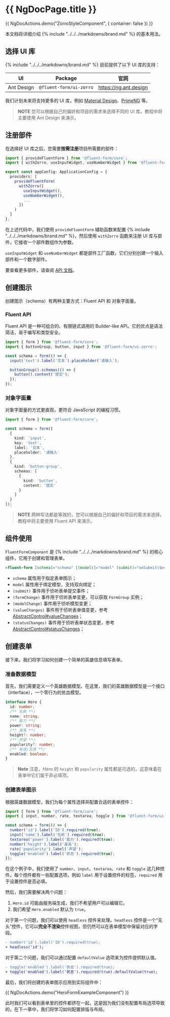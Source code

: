 # {{ NgDocPage.title }}

{{ NgDocActions.demo("ZorroStyleComponent", { container: false }) }}

本文档将详细介绍 {% include "../../../markdowns/brand.md" %} 的基本用法。

## 选择 UI 库

{% include "../../../markdowns/brand.md" %} 目前提供了以下 UI 库的支持：

| UI      | Package                 | 官网                  |
| ---------- | ----------------------- | --------------------- |
| Ant Design | `@fluent-form/ui-zorro` | https://ng.ant.design |


<!-- - @fluent-form/ui-zorro - [NG-ZORRO - Ant Design of Angular](https://ng.ant.design) -->

我们计划未来将支持更多的 UI 库，例如 [Material Design](https://material.angular.io)、[PrimeNG](https://primeng.org/) 等。

> **NOTE**
> 您可以根据自己的偏好和项目的需求来选择不同的 UI 库。教程中将主要使用 Ant Design 来演示。

## 注册部件

在选择好 UI 库之后，您需要**按需注册**项目所需要的部件：

```ts
import { provideFluentForm } from '@fluent-form/core';
import { withZorro, useInputWidget, useNumberWidget } from '@fluent-form/ui-zorro';

export const appConfig: ApplicationConfig = {
  providers: [
    provideFluentForm(
      withZorro([
        useInputWidget(),
        useNumberWidget(),
        ...
      ])
    )
  ]
};
```

在上述代码中，我们使用 `provideFluentForm` 辅助函数来配置 {% include "../../../markdowns/brand.md" %}，然后使用 `withZorro` 函数来注册 UI 库与部件，它接收一个部件数组作为参数。

`useInputWidget` 和 `useNumberWidget` 都是部件工厂函数，它们分别创建一个输入部件和一个数字部件。

要查看更多部件，请查阅 [API 文档](/api)。

## 创建图示

创建图示（schema）有两种主要方式：Fluent API 和 对象字面量。

### Fluent API

Fluent API 是一种可组合的、有限链式调用的 Builder-like API。它的优点是语法简洁，易于编写和类型安全。

```ts
import { form } from '@fluent-form/core';
import { buttonGroup, button, input } from '@fluent-form/ui-zorro';

const schema = form(() => {
  input('text').label('文本').placeholder('请输入');

  buttonGroup().schemas(() => {
    button().content('提交');
  });
});
```

### 对象字面量

对象字面量的方式更直观，更符合 JavaScript 的编程习惯。

```ts
import { form } from '@fluent-form/core';

const schema = form([
  {
    kind: 'input',
    key: 'text',
    label: '文本',
    placeholder: '请输入'
  },
  {
    kind: 'button-group',
    schemas: [
      {
        kind: 'button',
        content: '提交'
      }
    ]
  }
]);
```

> **NOTE**
> 两种写法都是等效的，您可以根据自己的偏好和项目的需求来选择。教程中将主要使用 Fluent API 来演示。

## 组件使用

`FluentFormComponent` 是 {% include "../../../markdowns/brand.md" %} 的核心组件，它用于创建和管理表单。

```html
<fluent-form [schema]="schema" [(model)]="model" (submit)="onSubmit($event)" />
```

- `schema` 属性用于指定表单图示；
- `model` 属性用于绑定模型，支持双向绑定；
- `(submit)` 事件用于侦听表单提交事件；
- `(formChange)` 事件用于侦听表单变更，可以获取 `FormGroup` 实例；
- `(modelChange)` 事件用于侦听模型变更；
- `(valueChanges)` 事件用于侦听表单值变更，参考 [AbstractControl#valueChanges](https://angular.cn/api/forms/AbstractControl#valueChanges)；
- `(statusChanges)` 事件用于侦听表单状态变更，参考 [AbstractControl#statusChanges](https://angular.cn/api/forms/AbstractControl#statusChanges)；

## 创建表单

接下来，我们将学习如何创建一个简单的英雄信息填写表单。

### 准备数据模型

首先，我们需要定义一个英雄数据模型。在这里，我们的英雄数据模型是一个接口（interface），一个零行为的贫血模型。

```ts
interface Hero {
  id: number;
  /** 名称 **/
  name: string;
  /** 能力 **/
  power: string;
  /** 身高 **/
  height?: number;
  /** 声望 **/
  popularity?: number;
  /** 有效/无效 **/
  enabled: boolean;
}
```

> **Note**
> 注意，Hero 的 `height` 和 `popularity` 属性都是可选的，这意味着在表单中它们属于非必填项。

### 创建表单图示

根据英雄数据模型，我们为每个属性选择并配置合适的表单控件：

```ts
import { form } from '@fluent-form/core';
import { input, number, rate, textarea, toggle } from '@fluent-form/ui-zorro';

const schema = form(() => {
  number('id').label('ID').required(true);
  input('name').label('名称').required(true);
  textarea('power').label('能力').required(true);
  number('height').label('身高');
  rate('popularity').label('声望');
  toggle('enabled').label('状态').required(true);
});
```

在这个例子中，我们使用了 `number`、`input`、`textarea`、`rate` 和 `toggle` 这几种控件。每个控件都有一些配置选项，例如 `label` 用于设置控件的标签，`required` 用于设置控件是否必填。

然后，我们需要解决两个问题：

1. `Hero.id` 可能由服务端生成，我们不希望用户可以编辑它。
2. 我们希望 `Hero.enabled` 默认为 `true`。

对于第一个问题，我们可以使用 `headless` 控件来处理。`headless` 控件是一个“无头”控件，它可以**完全不渲染**控件视图，但仍然可以在表单模型中保留对应的字段。

```diff
- number('id').label('ID').required(true);
+ headless('id');
```

对于第二个问题，我们可以通过配置 `defaultValue` 选项来为控件提供默认值。

```diff
- toggle('enabled').label('状态').required(true);
+ toggle('enabled').label('状态').required(true).defaultValue(true);
```
最后，我们将创建的表单图示应用到实际组件中：

{{ NgDocActions.demo("HeroFormExampleComponent") }}

此时我们可以看到表单里的控件都挤在一起，这是因为我们没有配置布局选项导致的。在下一章中，我们将学习如何配置排版与布局。
